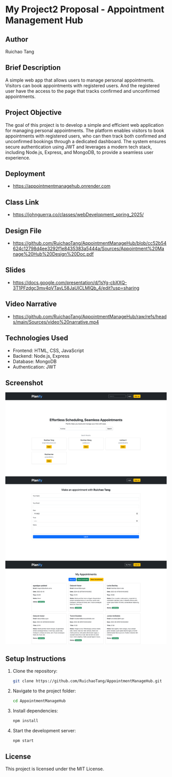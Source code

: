 # My Project2 Proposal - Appointment Management Hub

## Author
Ruichao Tang

## Brief Description
A simple web app that allows users to manage personal appointments. Visitors can book appointments with registered users. And the registered user have the access to the page that tracks confirmed and unconfirmed appointments.

## Project Objective
The goal of this project is to develop a simple and efficient web application for managing personal appointments. The platform enables visitors to book appointments with registered users, who can then track both confirmed and unconfirmed bookings through a dedicated dashboard. The system ensures secure authentication using JWT and leverages a modern tech stack, including Node.js, Express, and MongoDB, to provide a seamless user experience.

## Deployment
- https://appointmentmanagehub.onrender.com

## Class Link
- https://johnguerra.co/classes/webDevelopment_spring_2025/

## Design File
- https://github.com/RuichaoTang/AppointmentManageHub/blob/cc52b54624c12798d4ee3292f1e8435383a5444a/Sources/Appointment%20Manage%20Hub%20Design%20Doc.pdf

## Slides
- https://docs.google.com/presentation/d/1sYg-cbXXQ-3T1PFzdgc3mv4pVTavL58JaUICLMIQb_4/edit?usp=sharing

## Video Narrative
- https://github.com/RuichaoTang/AppointmentManageHub/raw/refs/heads/main/Sources/video%20narrative.mp4

## Technologies Used
- Frontend: HTML, CSS, JavaScript
- Backend: Node.js, Express
- Database: MongoDB
- Authentication: JWT

## Screenshot
![Homepage](https://github.com/RuichaoTang/AppointmentManageHub/blob/main/Sources/home.png?raw=true)
![Book](https://github.com/RuichaoTang/AppointmentManageHub/blob/main/Sources/book.png?raw=true)
![Manage](https://github.com/RuichaoTang/AppointmentManageHub/blob/main/Sources/manage.png?raw=true)

## Setup Instructions
1. Clone the repository:
   ```bash
   git clone https://github.com/RuichaoTang/AppointmentManageHub.git
   ```
2. Navigate to the project folder:
   ```bash
   cd AppointmentManageHub
   ```
3. Install dependencies:
   ```bash
   npm install
   ```
4. Start the development server:
   ```bash
   npm start
   ```

## License
This project is licensed under the MIT License.

